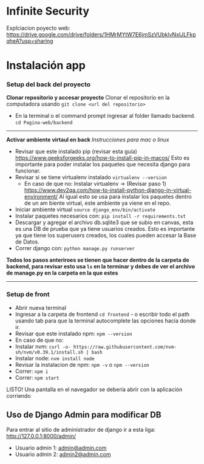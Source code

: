 # Infinite Security

Explciacion poyecto web: https://drive.google.com/drive/folders/1HMrMYtW7E6jmSzVUbklvNxIJLFkpqheA?usp=sharing

# Instalación app 
### Setup del back del proyecto
**Clonar repositorio y accesar proyecto**
Clonar el repositorio en la computadora usando `git clone <url del repositorio>`
- En la terminal o el command prompt ingresar al folder llamado backend. `cd Pagina-web/backend`
---
**Activar ambiente virtaul en back**
*Instrucciones para mac o linux*
- Revisar que este instalado pip (revisar esta guía) https://www.geeksforgeeks.org/how-to-install-pip-in-macos/
  Esto es importante para poder instalar los paquetes que necesita django para funcionar.
- Revisar si se tiene virtualenv instalado `virtualenv --version`
  - En caso de que no: Instalar virtualenv -> (Revisar paso 1) https://www.dev2qa.com/how-to-install-python-django-in-virtual-environment/
  Al igual esto se usa para instalar los paquetes dentro de un am biente virtual, este ambiente ya viene en el repo.
- Iniciar ambiente virtual `source django_env/bin/activate`
- Instalar paquetes necesarios con: `pip install -r requirements.txt`
- Descargar y agregar el archivo db.sqlite3 que se subio en canvas, esta es una DB de prueba que ya tiene usuarios creados. Esto es importante ya que tiene los superusers creados, los cuales pueden accesar la Base de Datos.
- Correr django con: `python manage.py runserver`

**Todos los pasos anteriroes se tienen que hacer dentro de la carpeta de backend, para revisar esto usa `ls` en la terminar y debes de ver el archivo de manage.py en la carpeta en la que estes**

---
### Setup de front
- Abrir nueva terminal
- Ingresar a la carpeta de frontend `cd frontend` - o escribir todo el path usando tab para que la terminal autocomplete las opciones hacia donde ir.
- Revisar que este instalado npm: `npm --version`
 - En caso de que no:
  - Instalar nvm: `curl -o- https://raw.githubusercontent.com/nvm-sh/nvm/v0.39.1/install.sh | bash`
  - Instalar node: `nvm install node`
  - Revisar la instalacion de npm: `npm -v` o `npm --version`
- Correr: `npm i`
- Correr: `npm start`

LISTO! Una pantalla en el navegador se debería abrir con la aplicación corriendo

## Uso de Django Admin para modificar DB
Para entrar al sitio de administrador de django ir a esta liga: http://127.0.0.1:8000/admin/
- Usuario admin 1: admin@admin.com
- Usuario admin 2: admin2@admin.com

